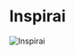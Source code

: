 # Inspirai
![Inspirai](https://github.com/Mina-Tadros/Inspirai/assets/44627082/b5b0287c-81b8-48e8-b2dc-a3949f31d9ae)
